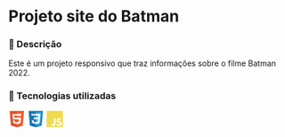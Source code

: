 <h1>Projeto site do Batman</h1>
<h3>&#128214 Descrição</h3>
<p>Este é um projeto responsivo que traz informações sobre o filme Batman 2022.</h3>
<h3>&#128225 Tecnologias utilizadas</h3>
<div display="flex">
<img width="30px"src="https://raw.githubusercontent.com/devicons/devicon/55609aa5bd817ff167afce0d965585c92040787a/icons/html5/html5-original.svg" alt="html"/>
<img width="30px" src="https://raw.githubusercontent.com/devicons/devicon/55609aa5bd817ff167afce0d965585c92040787a/icons/css3/css3-original.svg" alt="css"/>  
<img width="30px" src="https://raw.githubusercontent.com/devicons/devicon/55609aa5bd817ff167afce0d965585c92040787a/icons/javascript/javascript-plain.svg" alt="js"/>
</div>
